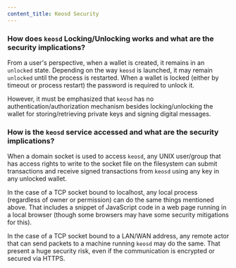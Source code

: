 ```yaml
---
content_title: Keosd Security
---
```


### How does `keosd` Locking/Unlocking works and what are the security implications?

From a user's perspective, when a wallet is created, it remains in an `unlocked` state. Depending on the way `keosd` is launched, it may remain `unlocked` until the process is restarted. When a wallet is locked (either by timeout or process restart) the password is required to unlock it.

However, it must be emphasized that `keosd` has no authentication/authorization mechanism besides locking/unlocking the wallet for storing/retrieving private keys and signing digital messages.

### How is the `keosd` service accessed and what are the security implications?

When a domain socket is used to access `keosd`, any UNIX user/group that has access rights to write to the socket file on the filesystem can submit transactions and receive signed transactions from `keosd` using any key in any unlocked wallet.

In the case of a TCP socket bound to localhost, any local process (regardless of owner or permission) can do the same things mentioned above. That includes a snippet of JavaScript code in a web page running in a local browser (though some browsers may have some security mitigations for this).

In the case of a TCP socket bound to a LAN/WAN address, any remote actor that can send packets to a machine running `keosd` may do the same. That present a huge security risk, even if the communication is encrypted or secured via HTTPS.
